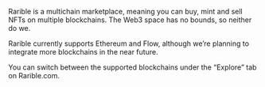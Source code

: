 Rarible is a multichain marketplace, meaning you can buy, mint and sell NFTs on multiple blockchains. The Web3 space has no bounds, so neither do we.

Rarible currently supports Ethereum and Flow, although we’re planning to integrate more blockchains in the near future.

You can switch between the supported blockchains under the “Explore” tab on Rarible.com.
